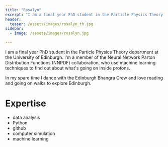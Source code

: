 ```yaml
---
title: "Rosalyn"
excerpt: "I am a final year PhD student in the Particle Physics Theory department at the University of Edinburgh..."
header:
  teaser: /assets/images/rosalyn_th.jpg
sidebar:
  - image: /assets/images/rosalyn.jpg

---
```

I am a final year PhD student in the Particle Physics Theory department at the University of Edinburgh.  I'm a member of the Neural Network Parton Distribution Functions (NNPDF) collaboration, who use machine learning techniques to find out about what's going on inside protons. 

In my spare time I dance with the Edinburgh Bhangra Crew and love reading and going on walks to explore Edinburgh.


# Expertise

* data analysis
* Python
* github
* computer simulation
* machine learning
